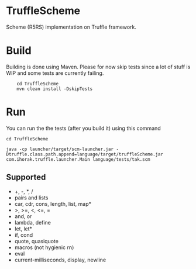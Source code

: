# TruffleScheme
Scheme (R5RS) implementation on Truffle framework.

# Build
Building is done using Maven. Please for now skip tests since a lot of stuff is WIP and some tests are currently failing.

```
    cd TruffleScheme
    mvn clean install -DskipTests
```

# Run
You can run the the tests (after you build it) using this command

```
cd TruffleScheme

java -cp launcher/target/scm-launcher.jar -Dtruffle.class.path.append=language/target/truffleScheme.jar com.ihorak.truffle.launcher.Main language/tests/tak.scm
```

## Supported
- +, -, *, /
- pairs and lists
- car, cdr, cons, length, list, map*
- \>, >=, <, <=, = 
- and, or
- lambda, define
- let, let*
- if, cond
- quote, quasiquote
- macros (not hygienic rn)
- eval
- current-milliseconds, display, newline
